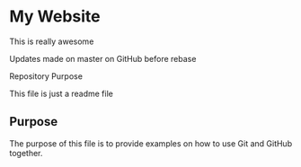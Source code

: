 # My Website

This is really awesome

Updates made on master on GitHub before rebase

Repository Purpose

This file is just a readme file

## Purpose

The purpose of this file is to provide examples
on how to use Git and GitHub together.